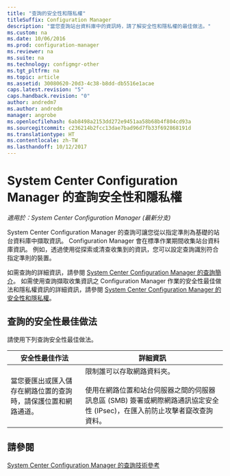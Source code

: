 ```yaml
---
title: "查詢的安全性和隱私權"
titleSuffix: Configuration Manager
description: "當您查詢站台資料庫中的資訊時，請了解安全性和隱私權的最佳做法。"
ms.custom: na
ms.date: 10/06/2016
ms.prod: configuration-manager
ms.reviewer: na
ms.suite: na
ms.technology: configmgr-other
ms.tgt_pltfrm: na
ms.topic: article
ms.assetid: 30080620-20d3-4c38-b8dd-db5516e1acae
caps.latest.revision: "5"
caps.handback.revision: "0"
author: andredm7
ms.author: andredm
manager: angrobe
ms.openlocfilehash: 6ab8498a2153dd272e9451aa58b68b4f804cd93a
ms.sourcegitcommit: c236214b2fcc13dae7bad96d7fb33f692868191d
ms.translationtype: HT
ms.contentlocale: zh-TW
ms.lasthandoff: 10/12/2017
---
```

# <a name="security-and-privacy-for-queries-in-system-center-configuration-manager"></a>System Center Configuration Manager 的查詢安全性和隱私權

*適用於：System Center Configuration Manager (最新分支)*

System Center Configuration Manager 的查詢可讓您從以指定準則為基礎的站台資料庫中擷取資訊。 Configuration Manager 會在標準作業期間收集站台資料庫資訊。 例如，透過使用從探索或清查收集到的資訊，您可以設定查詢識別符合指定準則的裝置。  

 如需查詢的詳細資訊，請參閱 [System Center Configuration Manager 的查詢簡介](../../../core/servers/manage/introduction-to-queries.md)。 如需使用查詢擷取收集資訊之 Configuration Manager 作業的安全性最佳做法和隱私權資訊的詳細資訊，請參閱 [System Center Configuration Manager 的安全性和隱私權](../../../core/plan-design/security/security-and-privacy.md)。  

## <a name="security-best-practices-for-queries"></a>查詢的安全性最佳做法  
 請使用下列查詢安全性最佳做法。  

|安全性最佳作法|詳細資訊|  
|----------------------------|----------------------|  
|當您要匯出或匯入儲存在網路位置的查詢時，請保護位置和網路通道。|限制誰可以存取網路資料夾。<br /><br /> 使用在網路位置和站台伺服器之間的伺服器訊息區 (SMB) 簽署或網際網路通訊協定安全性 (IPsec)，在匯入前防止攻擊者竄改查詢資料。|  

## <a name="see-also"></a>請參閱  
 [System Center Configuration Manager 的查詢技術參考](../../../core/servers/manage/queries-technical-reference.md)
